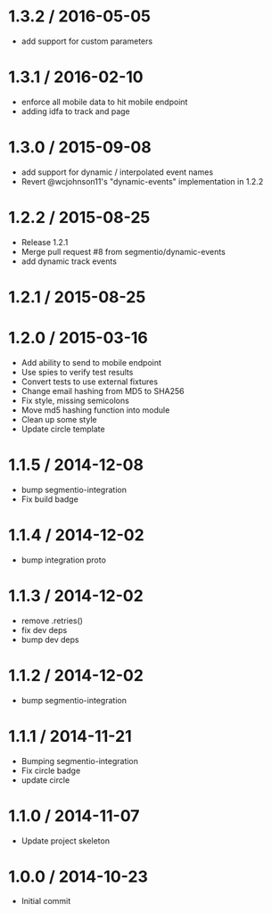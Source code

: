 
1.3.2 / 2016-05-05
==================

  * add support for custom parameters

1.3.1 / 2016-02-10
==================

  * enforce all mobile data to hit mobile endpoint
  * adding idfa to track and page

1.3.0 / 2015-09-08
==================

  * add support for dynamic / interpolated event names
  * Revert @wcjohnson11's "dynamic-events" implementation in 1.2.2

1.2.2 / 2015-08-25
==================

  * Release 1.2.1
  * Merge pull request #8 from segmentio/dynamic-events
  * add dynamic track events

1.2.1 / 2015-08-25
==================



1.2.0 / 2015-03-16
==================

  * Add ability to send to mobile endpoint
  * Use spies to verify test results
  * Convert tests to use external fixtures
  * Change email hashing from MD5 to SHA256
  * Fix style, missing semicolons
  * Move md5 hashing function into module
  * Clean up some style
  * Update circle template

1.1.5 / 2014-12-08
==================

 * bump segmentio-integration
 * Fix build badge

1.1.4 / 2014-12-02
==================

 * bump integration proto

1.1.3 / 2014-12-02
==================

 * remove .retries()
 * fix dev deps
 * bump dev deps

1.1.2 / 2014-12-02
==================

 * bump segmentio-integration

1.1.1 / 2014-11-21
==================

 * Bumping segmentio-integration
 * Fix circle badge
 * update circle

1.1.0 / 2014-11-07
==================

  * Update project skeleton

1.0.0 / 2014-10-23
==================

  * Initial commit
